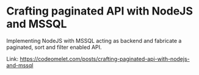 # Crafting paginated API with NodeJS and MSSQL

Implementing NodeJS with MSSQL acting as backend and fabricate a paginated, sort and filter enabled API.

Link: https://codeomelet.com/posts/crafting-paginated-api-with-nodejs-and-mssql
